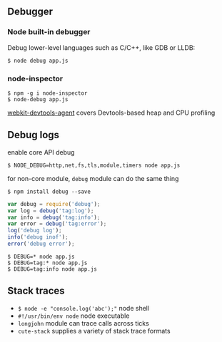 ## Debugger

### Node built-in debugger
Debug lower-level languages such as C/C++, like GDB or LLDB:
```shell
$ node debug app.js
```

### node-inspector
```shell
$ npm -g i node-inspector
$ node-debug app.js
```
[webkit-devtools-agent](https://www.npmjs.com/package/webkit-devtools-agent) covers Devtools-based heap and CPU profiling

## Debug logs
enable core API debug
```shell
$ NODE_DEBUG=http,net,fs,tls,module,timers node app.js
```
for non-core module, `debug` module can do the same thing
```shell
$ npm install debug --save
```
```javascript
var debug = require('debug');
var log = debug('tag:log');
var info = debug('tag:info');
var error = debug('tag:error');
log('debug log');
info('debug inof');
error('debug error');
```
```shell
$ DEBUG=* node app.js
$ DEBUG=tag:* node app.js
$ DEBUG=tag:info node app.js
```

## Stack traces
- `$ node -e "console.log('abc');"` node shell
- `#!/usr/bin/env node` node executable
- `longjohn` module can trace calls across ticks
- `cute-stack` supplies a variety of stack trace formats
